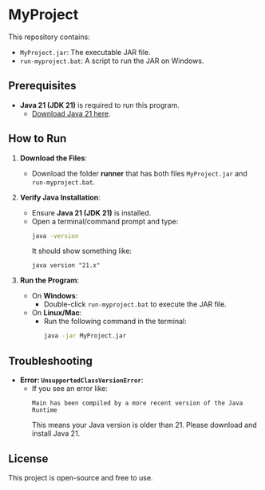 # MyProject
This repository contains:
- `MyProject.jar`: The executable JAR file.
- `run-myproject.bat`: A script to run the JAR on Windows.

## Prerequisites
- **Java 21 (JDK 21)** is required to run this program.
    - [Download Java 21 here](https://www.oracle.com/java/technologies/downloads).

## How to Run
1. **Download the Files**:
    - Download the folder  **runner** that has both files `MyProject.jar` and `run-myproject.bat`.
    

2. **Verify Java Installation**:
    - Ensure **Java 21 (JDK 21)** is installed.
    - Open a terminal/command prompt and type:
      ```bash
      java -version
      ```
      It should show something like:
      ```
      java version "21.x"
      ```

3. **Run the Program**:
    - On **Windows**:
        - Double-click `run-myproject.bat` to execute the JAR file.
    - On **Linux/Mac**:
        - Run the following command in the terminal:
          ```bash
          java -jar MyProject.jar
          ```

## Troubleshooting
- **Error: `UnsupportedClassVersionError`**:
    - If you see an error like:
      ```
      Main has been compiled by a more recent version of the Java Runtime
      ```
      This means your Java version is older than 21. Please download and install Java 21.

## License
This project is open-source and free to use.
